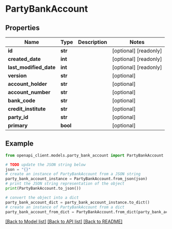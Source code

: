 # PartyBankAccount


## Properties

Name | Type | Description | Notes
------------ | ------------- | ------------- | -------------
**id** | **str** |  | [optional] [readonly] 
**created_date** | **int** |  | [optional] [readonly] 
**last_modified_date** | **int** |  | [optional] [readonly] 
**version** | **str** |  | [optional] 
**account_holder** | **str** |  | [optional] 
**account_number** | **str** |  | [optional] 
**bank_code** | **str** |  | [optional] 
**credit_institute** | **str** |  | [optional] 
**party_id** | **str** |  | [optional] 
**primary** | **bool** |  | [optional] 

## Example

```python
from openapi_client.models.party_bank_account import PartyBankAccount

# TODO update the JSON string below
json = "{}"
# create an instance of PartyBankAccount from a JSON string
party_bank_account_instance = PartyBankAccount.from_json(json)
# print the JSON string representation of the object
print(PartyBankAccount.to_json())

# convert the object into a dict
party_bank_account_dict = party_bank_account_instance.to_dict()
# create an instance of PartyBankAccount from a dict
party_bank_account_from_dict = PartyBankAccount.from_dict(party_bank_account_dict)
```
[[Back to Model list]](../README.md#documentation-for-models) [[Back to API list]](../README.md#documentation-for-api-endpoints) [[Back to README]](../README.md)


